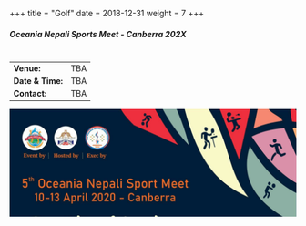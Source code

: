 +++
title = "Golf"
date = 2018-12-31
weight = 7
+++

<div class="row">
<div class="col-md-6">

##### **Oceania Nepali Sports Meet - Canberra 202X** <br><br>

<table class="table table-responsive">
<tbody>
<tr>
<td><b>Venue:</b></td>
<td>
TBA
</td>
</tr>
<tr>
<td><b>Date & Time:</b></td>
<td>TBA</td>
</tr>
<td><b>Contact:</b></td>
<td>TBA</td>
</tr>
</tbody>
</table>
</div>

<div class="col-md-6">
<img class="img-fluid" src="/img/ONSM-2020.jpg" alt="Golf">
</div>
</div>

<br><br>